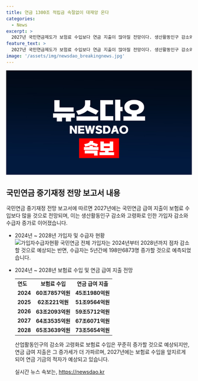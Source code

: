 ```yaml
---
title: 연금 1300조 적립금 속절없이 대재앙 온다
categories:
  - News
excerpt: >
  2027년 국민연금제도가 보험료 수입보다 연금 지출이 많아질 전망이다. 생산활동인구 감소와 고령화로 가입자는 줄고 수급자는 증가하는 추세인데, 2024∼2028년 중기재정 전망 보고서에 따르면 이로 인해 가입자는 5년간 64만명 감소하고 수급자는 198만명 증가할 것으로 전망된다. 이에 따라 연금 급여액은 계속 증가할 전망이며, 2027년에는 보험료 수입을 넘어설 것으로 예상된다. 2041년 이후에는 지출이 수입을 앞지르게 되어 적자가 발생하며, 2055년에는 기금이 소진될 것으로 보고서는 전망했다.
feature_text: >
  2027년 국민연금제도가 보험료 수입보다 연금 지출이 많아질 전망이다. 생산활동인구 감소와 고령화로 가입자는 줄고 수급자는 증가하는 추세인데, 2024∼2028년 중기재정 전망 보고서에 따르면 이로 인해 가입자는 5년간 64만명 감소하고 수급자는 198만명 증가할 것으로 전망된다. 이에 따라 연금 급여액은 계속 증가할 전망이며, 2027년에는 보험료 수입을 넘어설 것으로 예상된다. 2041년 이후에는 지출이 수입을 앞지르게 되어 적자가 발생하며, 2055년에는 기금이 소진될 것으로 보고서는 전망했다.
image: '/assets/img/newsdao_breakingnews.jpg'
---
```


<p><img src="/assets/img/newsdao_breakingnews.jpg" alt="ontimetimes 속보" /></p>

<h2 data-ke-size="size26">국민연금 중기재정 전망 보고서 내용</h2>

<p>국민연금 중기재정 전망 보고서에 따르면 2027년에는 국민연금 급여 지출이 보험료 수입보다 많을 것으로 전망되며, 이는 생산활동인구 감소와 고령화로 인한 가입자 감소와 수급자 증가로 이어졌습니다.</p>

<p><ul>
  <li>2024년 ~ 2028년 가입자 및 수급자 현황</li>
  <img src="https://www.imageurl.com/가입자수급자현황" alt="가입자수급자현황">
  국민연금 전체 가입자는 2024년부터 2028년까지 점차 감소할 것으로 예상되는 반면, 수급자는 5년간에 198만6873명 증가할 것으로 예측되었습니다.</p>

<p><li>2024년 ~ 2028년 보험료 수입 및 연금 급여 지출 전망</li>
  <table>
    <tr>
      <td><b>연도</b></td>
      <td style="text-align: center; height: 17px;"><b>보험료 수입</b></td>
      <td style="text-align: center; height: 17px;"><b>연금 급여 지출</b></td>
    </tr>
    <tr>
      <td><b>2024</b></td>
      <td style="text-align: center; height: 17px;"><b>60조7857억원</b></td>
      <td style="text-align: center; height: 17px;"><b>45조1980억원</b></td>
    </tr>
    <tr>
    <td><b>2025</b></td>
    <td style="text-align: center; height: 17px;"><b>62조221억원</b></td>
    <td style="text-align: center; height: 17px;"><b>51조9564억원</b></td>
    </tr>
    <tr>
    <td><b>2026</b></td>
    <td style="text-align: center; height: 17px;"><b>63조2093억원</b></td>
    <td style="text-align: center; height: 17px;"><b>59조5712억원</b></td>
    </tr>
    <tr>
      <td><b>2027</b></td>
      <td style="text-align: center; height: 17px;"><b>64조3535억원</b></td>
      <td style="text-align: center; height: 17px;"><b>67조6071억원</b></td>
    </tr>
    <tr>
      <td><b>2028</b></td>
      <td style="text-align: center; height: 17px;"><b>65조3639억원</b></td>
      <td style="text-align: center; height: 17px;"><b>73조5654억원</b></td>
    </tr>
  </table>
산업활동인구의 감소와 고령화로 보험료 수입은 꾸준히 증가할 것으로 예상되지만, 연금 급여 지출은 그 증가세가 더 가파르며, 2027년에는 보험료 수입을 앞지르게 되어 연금 기금의 적자가 예상되고 있습니다.</p>

<p data-ke-size="size16"></p>
실시간 뉴스 속보는, <a href="https://newsdao.kr" rel="dofollow">https://newsdao.kr</a>


